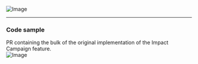 ![Image](https://github.com/user-attachments/assets/9d56b4a2-7497-4c57-91d2-7e9be1d166af)

______
### Code sample
PR containing the bulk of the original implementation of the Impact Campaign feature. 
<br/>
![Image](https://github.com/user-attachments/assets/44b65b50-2fcd-4b78-8f35-86e4b7ba6d70)

